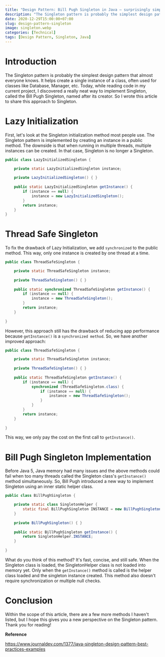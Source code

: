```yaml
---
title: "Design Pattern: Bill Pugh Singleton in Java – surprisingly simple"
description: "The Singleton pattern is probably the simplest design pattern that almost everyone knows. It helps create a single instance of a class."
date: 2020-12-29T15:00:00+07:00
slug: design-pattern-singleton
image: singleton.webp
categories: [Technical]
tags: [Design Pattern, Singleton, Java]
---
```


# Introduction

The Singleton pattern is probably the simplest design pattern that almost everyone knows. It helps create a single instance of a class, often used for classes like Database, Manager, etc. Today, while reading code in my current project, I discovered a really neat way to implement Singleton, called the Bill Pugh Singleton, named after its creator. So I wrote this article to share this approach to Singleton.

# Lazy Initialization

First, let's look at the Singleton initialization method most people use. The Singleton pattern is implemented by creating an instance in a public method. The downside is that when running in multiple threads, multiple instances can be created. In that case, Singleton is no longer a Singleton.

```java
public class LazyInitializedSingleton {

    private static LazyInitializedSingleton instance;
    
    private LazyInitializedSingleton() { }
    
    public static LazyInitializedSingleton getInstance() {
        if (instance == null) {
            instance = new LazyInitializedSingleton();
        }
        return instance;
    }
}
```

# Thread Safe Singleton

To fix the drawback of Lazy Initialization, we add `synchronized` to the public method. This way, only one instance is created by one thread at a time.

```java
public class ThreadSafeSingleton {

    private static ThreadSafeSingleton instance;
    
    private ThreadSafeSingleton() { }
    
    public static synchronized ThreadSafeSingleton getInstance() {
        if (instance == null) {
            instance = new ThreadSafeSingleton();
        }
        return instance;
    }
    
}
```

However, this approach still has the drawback of reducing app performance because `getInstance()` is a `synchronized method`. So, we have another improved approach:

```java
public class ThreadSafeSingleton {

    private static ThreadSafeSingleton instance;
    
    private ThreadSafeSingleton() { }
    
    public static ThreadSafeSingleton getInstance() {
        if (instance == null) {
            synchronized (ThreadSafeSingleton.class) {
                if (instance == null) {
                    instance = new ThreadSafeSingleton();
                }
            }
        }
        return instance;
    }
    
}
```

This way, we only pay the cost on the first call to `getInstance()`.

# Bill Pugh Singleton Implementation

Before Java 5, Java memory had many issues and the above methods could fail when too many threads called the Singleton class's `getInstance()` method simultaneously. So, Bill Pugh introduced a new way to implement Singleton using an inner static helper class.

```java
public class BillPughSingleton {

    private static class SingletonHelper {
        static final BillPughSingleton INSTANCE = new BillPughSingleton();
    }
    
    private BillPughSingleton() { }
    
    public static BillPughSingleton getInstance() {
        return SingletonHelper.INSTANCE;
    }
    
}
```

What do you think of this method? It's fast, concise, and still safe. When the Singleton class is loaded, the SingletonHelper class is not loaded into memory yet. Only when the `getInstance()` method is called is the helper class loaded and the singleton instance created. This method also doesn't require synchronization or multiple null checks.

# Conclusion

Within the scope of this article, there are a few more methods I haven't listed, but I hope this gives you a new perspective on the Singleton pattern. Thank you for reading!

**Reference**

https://www.journaldev.com/1377/java-singleton-design-pattern-best-practices-examples

